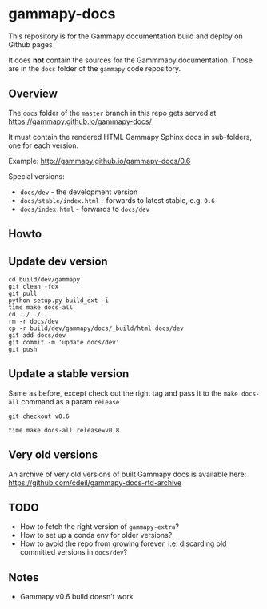 # gammapy-docs

This repository is for the Gammapy documentation build and deploy on Github pages

It does **not** contain the sources for the Gammmapy documentation.
Those are in the `docs` folder of the `gammapy` code repository.

## Overview

The `docs` folder of the `master` branch in this repo
gets served at https://gammapy.github.io/gammapy-docs/

It must contain the rendered HTML Gammapy Sphinx docs
in sub-folders, one for each version.

Example: http://gammapy.github.io/gammapy-docs/0.6

Special versions:

* `docs/dev` - the development version
* `docs/stable/index.html` - forwards to latest stable, e.g. `0.6`
* `docs/index.html` - forwards to `docs/dev`

## Howto


## Update dev version

```
cd build/dev/gammapy
git clean -fdx
git pull
python setup.py build_ext -i
time make docs-all
cd ../../..
rm -r docs/dev
cp -r build/dev/gammapy/docs/_build/html docs/dev
git add docs/dev
git commit -m 'update docs/dev'
git push
```

## Update a stable version

Same as before, except check out the right tag and pass it to the `make docs-all` command as a param `release`

```
git checkout v0.6
```

```
time make docs-all release=v0.8
```

## Very old versions

An archive of very old versions of built Gammapy docs is available here:
https://github.com/cdeil/gammapy-docs-rtd-archive

## TODO

* How to fetch the right version of `gammapy-extra`?
* How to set up a conda env for older versions?
* How to avoid the repo from growing forever, i.e. discarding old committed versions in `docs/dev`?

## Notes

* Gammapy v0.6 build doesn't work
